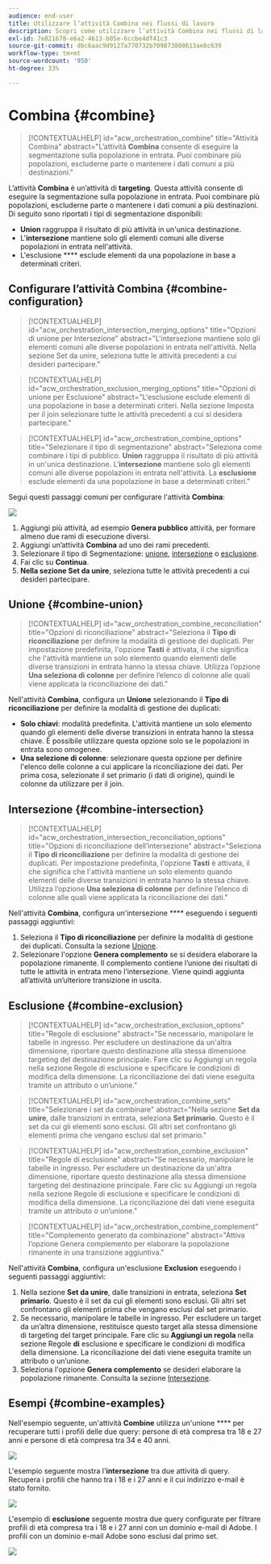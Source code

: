 ```yaml
---
audience: end-user
title: Utilizzare l’attività Combina nei flussi di lavoro
description: Scopri come utilizzare l’attività Combina nei flussi di lavoro
exl-id: 7e821678-e6a2-4613-b05e-6ccbe4df41c3
source-git-commit: d6c6aac9d9127a770732b709873008613ae8c639
workflow-type: tm+mt
source-wordcount: '950'
ht-degree: 33%

---
```


# Combina {#combine}

>[!CONTEXTUALHELP]
>id="acw_orchestration_combine"
>title="Attività Combina"
>abstract="L’attività **Combina** consente di eseguire la segmentazione sulla popolazione in entrata. Puoi combinare più popolazioni, escluderne parte o mantenere i dati comuni a più destinazioni."

L’attività **Combina** è un’attività di **targeting**. Questa attività consente di eseguire la segmentazione sulla popolazione in entrata. Puoi combinare più popolazioni, escluderne parte o mantenere i dati comuni a più destinazioni. Di seguito sono riportati i tipi di segmentazione disponibili:

<!--
The **Combine** activity can be placed after any other activity, but not at the beginning of the workflow. Any activity can be placed after the **Combine**.
-->

* **Union** raggruppa il risultato di più attività in un&#39;unica destinazione.
* L&#39;**intersezione** mantiene solo gli elementi comuni alle diverse popolazioni in entrata nell&#39;attività.
* L&#39;esclusione **** esclude elementi da una popolazione in base a determinati criteri.

## Configurare l’attività Combina {#combine-configuration}

>[!CONTEXTUALHELP]
>id="acw_orchestration_intersection_merging_options"
>title="Opzioni di unione per Intersezione"
>abstract="L&#39;intersezione mantiene solo gli elementi comuni alle diverse popolazioni in entrata nell&#39;attività. Nella sezione Set da unire, seleziona tutte le attività precedenti a cui desideri partecipare."

>[!CONTEXTUALHELP]
>id="acw_orchestration_exclusion_merging_options"
>title="Opzioni di unione per Esclusione"
>abstract="L&#39;esclusione esclude elementi di una popolazione in base a determinati criteri. Nella sezione Imposta per il join selezionare tutte le attività precedenti a cui si desidera partecipare."

>[!CONTEXTUALHELP]
>id="acw_orchestration_combine_options"
>title="Selezionare il tipo di segmentazione"
>abstract="Seleziona come combinare i tipi di pubblico. **Union** raggruppa il risultato di più attività in un&#39;unica destinazione. L&#39;**intersezione** mantiene solo gli elementi comuni alle diverse popolazioni in entrata nell&#39;attività. La **esclusione** esclude elementi da una popolazione in base a determinati criteri."

Segui questi passaggi comuni per configurare l&#39;attività **Combina**:

![](../assets/workflow-combine.png)

1. Aggiungi più attività, ad esempio **Genera pubblico** attività, per formare almeno due rami di esecuzione diversi.
1. Aggiungi un’attività **Combina** ad uno dei rami precedenti.
1. Selezionare il tipo di Segmentazione: [unione](#union), [intersezione](#intersection) o [esclusione](#exclusion).
1. Fai clic su **Continua**.
1. **Nella sezione Set da unire**, seleziona tutte le attività precedenti a cui desideri partecipare.

## Unione {#combine-union}

>[!CONTEXTUALHELP]
>id="acw_orchestration_combine_reconciliation"
>title="Opzioni di riconciliazione"
>abstract="Seleziona il **Tipo di riconciliazione** per definire la modalità di gestione dei duplicati. Per impostazione predefinita, l&#39;opzione **Tasti** è attivata, il che significa che l&#39;attività mantiene un solo elemento quando elementi delle diverse transizioni in entrata hanno la stessa chiave. Utilizza l’opzione **Una seleziona di colonne** per definire l’elenco di colonne alle quali viene applicata la riconciliazione dei dati."

Nell&#39;attività **Combina**, configura un **Unione** selezionando il **Tipo di riconciliazione** per definire la modalità di gestione dei duplicati:

* **Solo chiavi**: modalità predefinita. L&#39;attività mantiene un solo elemento quando gli elementi delle diverse transizioni in entrata hanno la stessa chiave. È possibile utilizzare questa opzione solo se le popolazioni in entrata sono omogenee.
* **Una selezione di colonne**: selezionare questa opzione per definire l&#39;elenco delle colonne a cui applicare la riconciliazione dei dati. Per prima cosa, selezionate il set primario (i dati di origine), quindi le colonne da utilizzare per il join.

## Intersezione  {#combine-intersection}

>[!CONTEXTUALHELP]
>id="acw_orchestration_intersection_reconciliation_options"
>title="Opzioni di riconciliazione dell’intersezione"
>abstract="Seleziona il **Tipo di riconciliazione** per definire la modalità di gestione dei duplicati. Per impostazione predefinita, l&#39;opzione **Tasti** è attivata, il che significa che l&#39;attività mantiene un solo elemento quando elementi delle diverse transizioni in entrata hanno la stessa chiave. Utilizza l’opzione **Una seleziona di colonne** per definire l’elenco di colonne alle quali viene applicata la riconciliazione dei dati."

Nell&#39;attività **Combina**, configura un&#39;intersezione **** eseguendo i seguenti passaggi aggiuntivi:

1. Seleziona il **Tipo di riconciliazione** per definire la modalità di gestione dei duplicati. Consulta la sezione [Unione](#union).
1. Selezionare l&#39;opzione **Genera complemento** se si desidera elaborare la popolazione rimanente. Il complemento contiene l’unione dei risultati di tutte le attività in entrata meno l’intersezione. Viene quindi aggiunta all’attività un’ulteriore transizione in uscita.

## Esclusione {#combine-exclusion}

>[!CONTEXTUALHELP]
>id="acw_orchestration_exclusion_options"
>title="Regole di esclusione"
>abstract="Se necessario, manipolare le tabelle in ingresso. Per escludere un destinazione da un&#39;altra dimensione, riportare questo destinazione alla stessa dimensione targeting del destinazione principale. Fare clic su Aggiungi un regola nella sezione Regole di esclusione e specificare le condizioni di modifica della dimensione. La riconciliazione dei dati viene eseguita tramite un attributo o un’unione."

>[!CONTEXTUALHELP]
>id="acw_orchestration_combine_sets"
>title="Selezionare i set da combinare"
>abstract="Nella sezione **Set da unire**, dalle transizioni in entrata, seleziona **Set primario**. Questo è il set da cui gli elementi sono esclusi. Gli altri set confrontano gli elementi prima che vengano esclusi dal set primario."

>[!CONTEXTUALHELP]
>id="acw_orchestration_combine_exclusion"
>title="Regole di esclusione"
>abstract="Se necessario, manipolare le tabelle in ingresso. Per escludere un destinazione da un&#39;altra dimensione, riportare questo destinazione alla stessa dimensione targeting del destinazione principale. Fare clic su Aggiungi un regola nella sezione Regole di esclusione e specificare le condizioni di modifica della dimensione. La riconciliazione dei dati viene eseguita tramite un attributo o un’unione."

>[!CONTEXTUALHELP]
>id="acw_orchestration_combine_complement"
>title="Complemento generato da combinazione"
>abstract="Attiva l’opzione Genera complemento per elaborare la popolazione rimanente in una transizione aggiuntiva."

Nell&#39;attività **Combina**, configura un&#39;esclusione **Exclusion** eseguendo i seguenti passaggi aggiuntivi:

1. Nella sezione **Set da unire**, dalle transizioni in entrata, seleziona **Set primario**. Questo è il set da cui gli elementi sono esclusi. Gli altri set confrontano gli elementi prima che vengano esclusi dal set primario.
1. Se necessario, manipolare le tabelle in ingresso. Per escludere un target da un’altra dimensione, restituisce questo target alla stessa dimensione di targeting del target principale. Fare clic su **Aggiungi un regola** nella sezione Regole **di** esclusione e specificare le condizioni di modifica della dimensione. La riconciliazione dei dati viene eseguita tramite un attributo o un’unione.
1. Seleziona l&#39;opzione **Genera complemento** se desideri elaborare la popolazione rimanente. Consulta la sezione [Intersezione](#intersection).

## Esempi {#combine-examples}

Nell&#39;esempio seguente, un&#39;attività **Combine** utilizza un&#39;unione **** per recuperare tutti i profili delle due query: persone di età compresa tra 18 e 27 anni e persone di età compresa tra 34 e 40 anni.

![](../assets/workflow-union-example.png)

L&#39;esempio seguente mostra l&#39;**intersezione** tra due attività di query. Recupera i profili che hanno tra i 18 e i 27 anni e il cui indirizzo e-mail è stato fornito.

![](../assets/workflow-intersection-example.png)

L&#39;esempio di **esclusione** seguente mostra due query configurate per filtrare profili di età compresa tra i 18 e i 27 anni con un dominio e-mail di Adobe. I profili con un dominio e-mail Adobe sono esclusi dal primo set.

![](../assets/workflow-exclusion-example.png)